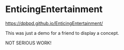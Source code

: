 # EnticingEntertainment

https://dpbpd.github.io/EnticingEntertainment/

This was just a demo for a friend to display a concept.

NOT SERIOUS WORK!
